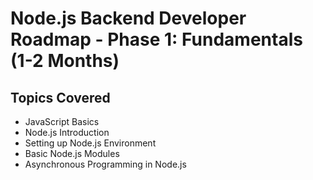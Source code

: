 # Node.js Backend Developer Roadmap - Phase 1: Fundamentals (1-2 Months)

## Topics Covered

- JavaScript Basics
- Node.js Introduction
- Setting up Node.js Environment
- Basic Node.js Modules
- Asynchronous Programming in Node.js
